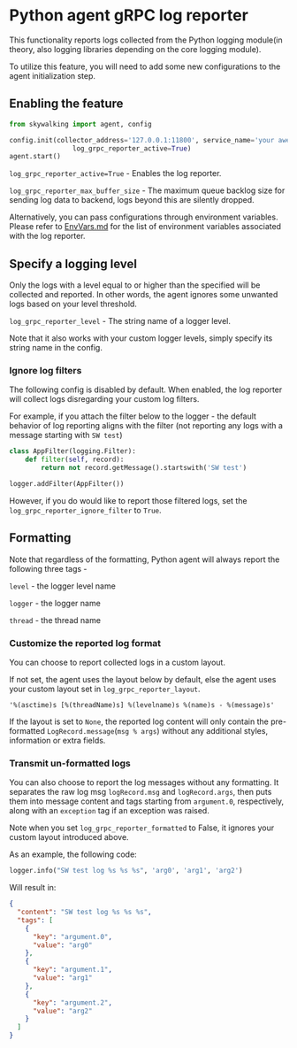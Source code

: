 # Python agent gRPC log reporter

This functionality reports logs collected from the Python logging module(in theory, also logging libraries depending on the core logging module).

To utilize this feature, you will need to add some new configurations to the agent initialization step.

## Enabling the feature
```Python 
from skywalking import agent, config

config.init(collector_address='127.0.0.1:11800', service_name='your awesome service',
                log_grpc_reporter_active=True)
agent.start()
``` 

`log_grpc_reporter_active=True` - Enables the log reporter.

`log_grpc_reporter_max_buffer_size` - The maximum queue backlog size for sending log data to backend, logs beyond this are silently dropped.

Alternatively, you can pass configurations through environment variables. 
Please refer to [EnvVars.md](EnvVars.md) for the list of environment variables associated with the log reporter.

## Specify a logging level
Only the logs with a level equal to or higher than the specified will be collected and reported. 
In other words, the agent ignores some unwanted logs based on your level threshold.

`log_grpc_reporter_level` - The string name of a logger level. 

Note that it also works with your custom logger levels, simply specify its string name in the config.

### Ignore log filters
The following config is disabled by default. When enabled, the log reporter will collect logs disregarding your custom log filters.

For example, if you attach the filter below to the logger - the default behavior of log reporting aligns with the filter
(not reporting any logs with a message starting with `SW test`)
```python
class AppFilter(logging.Filter):
    def filter(self, record):
        return not record.getMessage().startswith('SW test')

logger.addFilter(AppFilter())
```
However, if you do would like to report those filtered logs, set the `log_grpc_reporter_ignore_filter` to `True`.


## Formatting
Note that regardless of the formatting, Python agent will always report the following three tags - 

`level` - the logger level name

`logger` - the logger name  

`thread` - the thread name
### Customize the reported log format
You can choose to report collected logs in a custom layout.

If not set, the agent uses the layout below by default, else the agent uses your custom layout set in `log_grpc_reporter_layout`.

`'%(asctime)s [%(threadName)s] %(levelname)s %(name)s - %(message)s'`

If the layout is set to `None`, the reported log content will only contain the pre-formatted `LogRecord.message`(`msg % args`) without any additional styles, information or extra fields.

### Transmit un-formatted logs
You can also choose to report the log messages without any formatting.
It separates the raw log msg `logRecord.msg` and `logRecord.args`, then puts them into message content and tags starting from `argument.0`, respectively, along with an `exception` tag if an exception was raised.

Note when you set `log_grpc_reporter_formatted` to False, it ignores your custom layout introduced above.

As an example, the following code:
```python
logger.info("SW test log %s %s %s", 'arg0', 'arg1', 'arg2')
```

Will result in:
```json
{
  "content": "SW test log %s %s %s",
  "tags": [
    {
      "key": "argument.0",
      "value": "arg0"
    },
    {
      "key": "argument.1",
      "value": "arg1"
    },
    {
      "key": "argument.2",
      "value": "arg2"
    }
  ]
}
```